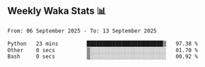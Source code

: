 ## Weekly Waka Stats 📊
<!--START_SECTION:waka-->

```txt
From: 06 September 2025 - To: 13 September 2025

Python   23 mins         ████████████████████████▒   97.38 %
Other    0 secs          ▒░░░░░░░░░░░░░░░░░░░░░░░░   01.70 %
Bash     0 secs          ▒░░░░░░░░░░░░░░░░░░░░░░░░   00.92 %
```

<!--END_SECTION:waka-->

<!--

Here are some ideas to get you started:

- 🔭 I’m currently working on (way to add branches committed on)
- 🌱 I’m currently learning Web Frameworks and Machine Learning! (Lisp, JS (react & angular), Python, and __)
- 💬 Ask me about ...
- 📫 How to reach me: 
- 😄 Pronouns: He/Him/His
- ⚡ Fun fact: ...

that-recsys-lab
-->
